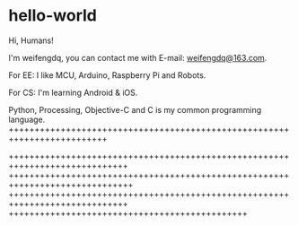 # hello-world

Hi, Humans!

I'm weifengdq, you can contact me with E-mail: weifengdq@163.com.

For EE: I like MCU, Arduino, Raspberry Pi and Robots.

For CS: I'm learning Android & iOS.

Python, Processing, Objective-C and C is my common programming language.
+++++++++++++++++++++++++++++++++++++++++++++++++++++++++++++++++++++++++






+++++++++++++++++++++++++++++++++++++++++++++++++++++++++++++++++++++++++++++
++++++++++++++++++++++++++++++++++++++++++++++++++++++++++++++++++++++++++++++
+++++++++++++++++++++++++++++++++++++++++++++++++++++++++++++++++++++++++++++
++++++++++++++++++++++++++++++++++++++++++++++
